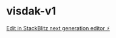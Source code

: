 # visdak-v1

[Edit in StackBlitz next generation editor ⚡️](https://stackblitz.com/~/github.com/mandula-abhilash/visdak-v1)